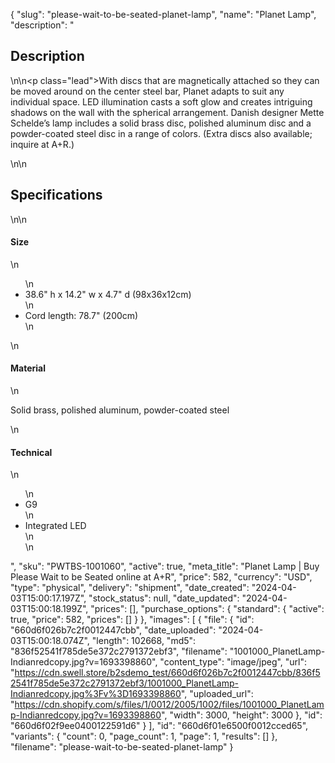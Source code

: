 {
  "slug": "please-wait-to-be-seated-planet-lamp",
  "name": "Planet Lamp",
  "description": "<h2>Description</h2>\n<!-- split -->\n<p class=\"lead\">With discs that are magnetically attached so they can be moved around on the center steel bar, Planet adapts to suit any individual space. LED illumination casts a soft glow and creates intriguing shadows on the wall with the spherical arrangement. Danish designer Mette Schelde’s lamp includes a solid brass disc, polished aluminum disc and a powder-coated steel disc in a range of colors. (Extra discs also available; inquire at A+R.)</p>\n<!-- split -->\n<h2>Specifications</h2>\n<!-- split -->\n<h4>Size</h4>\n<ul>\n<li>38.6\" h x 14.2\" w x 4.7\" d (98x36x12cm)</li>\n<li>Cord length: 78.7\" (200cm)</li>\n</ul>\n<h4>Material</h4>\n<p>Solid brass, polished aluminum, powder-coated steel</p>\n<h4>Technical</h4>\n<ul>\n<li>G9</li>\n<li>Integrated LED<br>\n</li>\n</ul>",
  "sku": "PWTBS-1001060",
  "active": true,
  "meta_title": "Planet Lamp | Buy Please Wait to be Seated online at A+R",
  "price": 582,
  "currency": "USD",
  "type": "physical",
  "delivery": "shipment",
  "date_created": "2024-04-03T15:00:17.197Z",
  "stock_status": null,
  "date_updated": "2024-04-03T15:00:18.199Z",
  "prices": [],
  "purchase_options": {
    "standard": {
      "active": true,
      "price": 582,
      "prices": []
    }
  },
  "images": [
    {
      "file": {
        "id": "660d6f026b7c2f0012447cbb",
        "date_uploaded": "2024-04-03T15:00:18.074Z",
        "length": 102668,
        "md5": "836f52541f785de5e372c2791372ebf3",
        "filename": "1001000_PlanetLamp-Indianredcopy.jpg?v=1693398860",
        "content_type": "image/jpeg",
        "url": "https://cdn.swell.store/b2sdemo_test/660d6f026b7c2f0012447cbb/836f52541f785de5e372c2791372ebf3/1001000_PlanetLamp-Indianredcopy.jpg%3Fv%3D1693398860",
        "uploaded_url": "https://cdn.shopify.com/s/files/1/0012/2005/1002/files/1001000_PlanetLamp-Indianredcopy.jpg?v=1693398860",
        "width": 3000,
        "height": 3000
      },
      "id": "660d6f02f9ee0400122591d6"
    }
  ],
  "id": "660d6f01e6500f0012cced65",
  "variants": {
    "count": 0,
    "page_count": 1,
    "page": 1,
    "results": []
  },
  "filename": "please-wait-to-be-seated-planet-lamp"
}